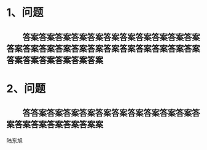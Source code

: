 # 1、问题 #
## &ensp;&ensp;&ensp;&ensp;答案答案答案答案答案答案答案答案答案答案答案答案答案答案答案答案答案答案答案答案答案答案答案答案答案答案答案答案答案 ##
# 2、问题 #
## &ensp;&ensp;&ensp;&ensp;答答案答案答案答案答案答案答案答案答案答案答案答案答案答案答案答案案 ##
陆东旭
